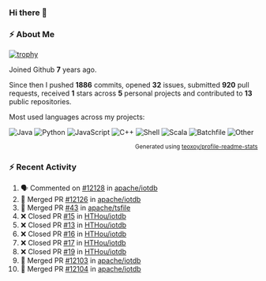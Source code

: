 ### Hi there 👋

### :zap: About Me

[![trophy](https://github-profile-trophy.vercel.app/?username=HTHou&theme=onedark)](https://github.com/ryo-ma/github-profile-trophy)
   
Joined Github **7** years ago.

Since then I pushed **1886** commits, opened **32** issues, submitted **920** pull requests, received **1** stars across **5** personal projects and contributed to **13** public repositories.

Most used languages across my projects:

![Java](https://img.shields.io/static/v1?style=flat-square&label=%E2%A0%80&color=555&labelColor=%23b07219&message=Java%EF%B8%B195.9%25)
![Python](https://img.shields.io/static/v1?style=flat-square&label=%E2%A0%80&color=555&labelColor=%233572A5&message=Python%EF%B8%B10.9%25)
![JavaScript](https://img.shields.io/static/v1?style=flat-square&label=%E2%A0%80&color=555&labelColor=%23f1e05a&message=JavaScript%EF%B8%B10.6%25)
![C++](https://img.shields.io/static/v1?style=flat-square&label=%E2%A0%80&color=555&labelColor=%23f34b7d&message=C%2B%2B%EF%B8%B10.4%25)
![Shell](https://img.shields.io/static/v1?style=flat-square&label=%E2%A0%80&color=555&labelColor=%2389e051&message=Shell%EF%B8%B10.4%25)
![Scala](https://img.shields.io/static/v1?style=flat-square&label=%E2%A0%80&color=555&labelColor=%23c22d40&message=Scala%EF%B8%B10.3%25)
![Batchfile](https://img.shields.io/static/v1?style=flat-square&label=%E2%A0%80&color=555&labelColor=%23C1F12E&message=Batchfile%EF%B8%B10.2%25)
![Other](https://img.shields.io/static/v1?style=flat-square&label=%E2%A0%80&color=555&labelColor=%23ededed&message=Other%EF%B8%B10.8%25)

<p align="right"><sub>Generated using <a href="https://github.com/marketplace/actions/profile-readme-stats">teoxoy/profile-readme-stats</a></sub></p>


<!--![](https://github.com/HTHou/HTHou/blob/output/github-contribution-grid-snake.svg)-->

<!--![Haonan Hou's github stats](https://github-readme-stats.vercel.app/api?username=HTHou&count_private=true&show_icons=true&theme=onedark)-->

<!--![Haonan Hou's wakatime stats](https://github-readme-stats.vercel.app/api/wakatime?username=HTHou&layout=compact&theme=onedark)-->

<!--![Top Langs](https://github-readme-stats.vercel.app/api/top-langs/?username=HTHou&theme=onedark&layout=compact)-->

### :zap: Recent Activity
<!--START_SECTION:activity-->
1. 🗣 Commented on [#12128](https://github.com/apache/iotdb/issues/12128#issuecomment-1980186296) in [apache/iotdb](https://github.com/apache/iotdb)
2. 🎉 Merged PR [#12126](https://github.com/apache/iotdb/pull/12126) in [apache/iotdb](https://github.com/apache/iotdb)
3. 🎉 Merged PR [#43](https://github.com/apache/tsfile/pull/43) in [apache/tsfile](https://github.com/apache/tsfile)
4. ❌ Closed PR [#15](https://github.com/HTHou/iotdb/pull/15) in [HTHou/iotdb](https://github.com/HTHou/iotdb)
5. ❌ Closed PR [#13](https://github.com/HTHou/iotdb/pull/13) in [HTHou/iotdb](https://github.com/HTHou/iotdb)
6. ❌ Closed PR [#16](https://github.com/HTHou/iotdb/pull/16) in [HTHou/iotdb](https://github.com/HTHou/iotdb)
7. ❌ Closed PR [#17](https://github.com/HTHou/iotdb/pull/17) in [HTHou/iotdb](https://github.com/HTHou/iotdb)
8. ❌ Closed PR [#19](https://github.com/HTHou/iotdb/pull/19) in [HTHou/iotdb](https://github.com/HTHou/iotdb)
9. 🎉 Merged PR [#12103](https://github.com/apache/iotdb/pull/12103) in [apache/iotdb](https://github.com/apache/iotdb)
10. 🎉 Merged PR [#12104](https://github.com/apache/iotdb/pull/12104) in [apache/iotdb](https://github.com/apache/iotdb)
<!--END_SECTION:activity-->

<!--
**HTHou/HTHou** is a ✨ _special_ ✨ repository because its `README.md` (this file) appears on your GitHub profile.

Here are some ideas to get you started:

- 🔭 I’m currently working on ...
- 🌱 I’m currently learning ...
- 👯 I’m looking to collaborate on ...
- 🤔 I’m looking for help with ...
- 💬 Ask me about ...
- 📫 How to reach me: ...
- 😄 Pronouns: ...
- ⚡ Fun fact: ...
-->
